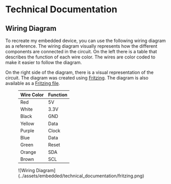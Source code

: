 # Technical Documentation

## Wiring Diagram

To recreate my embedded device, you can use the following wiring diagram as a reference. The wiring diagram visually
represents how the different components are connected in the circuit. On the left there is a table that describes the
function of each wire color. The wires are color coded to make it easier to follow the diagram.

On the right side of the diagram, there is a visual representation of the circuit. The diagram was created
using [Fritzing](https://fritzing.org/). The diagram is also available as
a [Fritzing file](../assets/embedded/technical_documentation/fritzing.fzz).


<figure class="inline" markdown>

| Wire Color | Function |
|------------|----------|
| Red        | 5V       |
| White      | 3.3V     |
| Black      | GND      |
| Yellow     | Data     |
| Purple     | Clock    |
| Blue       | Data     |
| Green      | Reset    |
| Orange     | SDA      |
| Brown      | SCL      |

</figure>


<figure class="" markdown>
  ![Wiring Diagram](../assets/embedded/technical_documentation/fritzing.png)
</figure>
